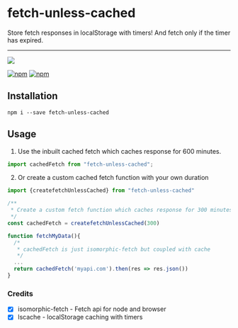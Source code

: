 # fetch-unless-cached

Store fetch responses in localStorage with timers! And fetch only if the timer has expired.

<hr/>

[![](https://nodei.co/npm/fetch-unless-cached.png?compact=true)](https://nodei.co/npm/react-lazy-progressive-image/)

[![npm](https://img.shields.io/npm/dm/fetch-unless-cached.svg?style=for-the-badge)](https://www.npmjs.com/package/react-lazy-progressive-image)
[![npm](https://img.shields.io/npm/l/fetch-unless-cached.svg?style=for-the-badge)](https://www.npmjs.com/package/react-lazy-progressive-image)

## Installation

```shell
npm i --save fetch-unless-cached
```

## Usage

1. Use the inbuilt cached fetch which caches response for 600 minutes.

```javascript
import cachedFetch from "fetch-unless-cached";
```

2. Or create a custom cached fetch function with your own duration

```javascript
import {createfetchUnlessCached} from "fetch-unless-cached"

/**
 * Create a custom fetch function which caches response for 300 minutes
 */
const cachedFetch = createfetchUnlessCached(300)

function fetchMyData(){
  /*
   * cachedFetch is just isomorphic-fetch but coupled with cache
   */
  ...
  return cachedFetch('myapi.com').then(res => res.json())
}
```

### Credits

* [x] isomorphic-fetch - Fetch api for node and browser
* [x] lscache - localStorage caching with timers
